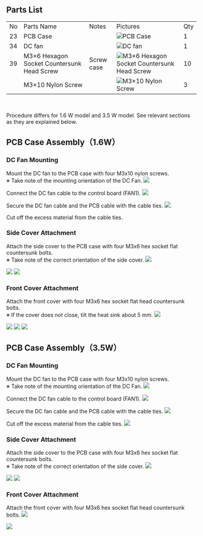 ## Parts List
<table class="packing-list">
<tbody>
<tr>
<td>No</td>
<td>Parts Name</td>
<td>Notes</td>
<td class="packing-img">Pictures</td>
<td>Qty</td>
</tr>
<tr>
<td>23</td>
<td>PCB Case</td>
<td></td>
<td><img src="./images/08/p8-1.jpg" alt="PCB Case"></td>
<td>1</td>
</tr>
<tr>
<td>34</td>
<td>DC fan</td>
<td></td>
<td><img src="./images/08/p8-2.jpg" alt="DC fan"></td>
<td>1</td>
</tr>
<tr>
<td>39</td>
<td>M3×6 Hexagon Socket Countersunk Head Screw</td>
<td>Screw case</td>
<td><img src="./images/08/p8-3.jpg" alt="M3×6 Hexagon Socket Countersunk Head Screw"></td>
<td>10</td>
</tr>
<tr>
<td></td>
<td>M3×10 Nylon Screw</td>
<td></td>
<td><img src="./images/08/p8-4.jpg" alt="M3×10 Nylon Screw"></td>
<td>3</td>
</tr>
</tbody>
</table>

<br>

Procedure differs for 1.6 W model and 3.5 W model. See relevant sections as they are explained below.

## PCB Case Assembly（1.6W）
### DC Fan Mounting
Mount the DC fan to the PCB case with four M3x10 nylon screws.  
※ Take note of the mounting orientation of the DC Fan.
<img src="./images/08/mini-300mm_08_01.jpg">

Connect the DC fan cable to the control board (FAN1).
<img src="./images/08/mini-300mm_08_02.jpg">

Secure the DC fan cable and the PCB cable with the cable ties.
<img src="./images/08/mini-300mm_08_03.jpg">

Cut off the excess material from the cable ties.

### Side Cover Attachment
Attach the side cover to the PCB case with four M3x6 hex socket flat countersunk bolts.  
※ Take note of the correct orientation of the side cover.
<img src="./images/08/mini-300mm_08_19.jpg">

<img src="./images/08/mini-300mm_08_05.jpg">

<img src="./images/08/mini-300mm_08_06.jpg">

### Front Cover Attachment
Attach the front cover with four M3x6 hex socket flat head countersunk bolts.  
※ If the cover does not close, tilt the heat sink about 5 mm.
<img src="./images/08/mini-300mm_08_07.jpg">

<img src="./images/08/mini-300mm_08_08.jpg">

<img src="./images/08/mini-300mm_08_09.jpg">

<img src="./images/08/mini-300mm_08_10.jpg">

## PCB Case Assembly（3.5W）
### DC Fan Mounting
Mount the DC fan to the PCB case with four M3x10 nylon screws.  
※ Take note of the mounting orientation of the DC Fan.
<img src="./images/08/mini-300mm_08_01.jpg">

Connect the DC fan cable to the control board (FAN1).
<img src="./images/08/mini-300mm_08_12.jpg">

Secure the DC fan cable and the PCB cable with the cable ties.
<img src="./images/08/mini-300mm_08_13.jpg">

Cut off the excess material from the cable ties.
<img src="./images/08/mini-300mm_08_14.jpg">

### Side Cover Attachment
Attach the side cover to the PCB case with four M3x6 hex socket flat countersunk bolts.  
※ Take note of the correct orientation of the side cover.
<img src="./images/08/mini-300mm_08_19.jpg">

<img src="./images/08/mini-300mm_08_15.jpg">

<img src="./images/08/mini-300mm_08_16.jpg">

### Front Cover Attachment
Attach the front cover with four M3x6 hex socket flat head countersunk bolts.
<img src="./images/08/mini-300mm_08_09.jpg">

<img src="./images/08/mini-300mm_08_10.jpg">
